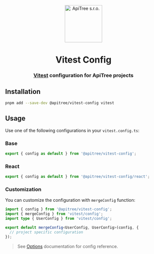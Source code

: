 <div align="center">

<a href="https://github.com/ApiTreeCZ">
<img alt="ApiTree s.r.o." src="https://www.apitree.cz/static/images/logo-header.svg" width="120" />
</a>

# Vitest Config

### [Vitest](https://vitest.dev) configuration for ApiTree projects

</div>

## Installation

```bash
pnpm add --save-dev @apitree/vitest-config vitest
```

## Usage

Use one of the following configurations in your `vitest.config.ts`:

### Base

```typescript
export { config as default } from '@apitree/vitest-config';
```

### React

```typescript
export { config as default } from '@apitree/vitest-config/react';
```

### Customization

You can customize the configuration with `mergeConfig` function:

```typescript
import { config } from '@apitree/vitest-config';
import { mergeConfig } from 'vitest/config';
import type { UserConfig } from 'vitest/config';

export default mergeConfig<UserConfig, UserConfig>(config, {
  // project specific configuration
});
```

> See [Options](https://vitest.dev/config/#options) documentation for config reference.
